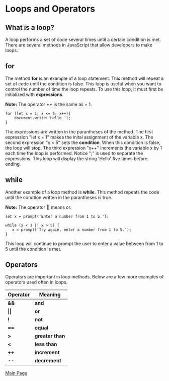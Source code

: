 # Loops and Operators
## What is a loop?
A loop performs a set of code several times until a certain condition is met. There are several methods in JavaScript that allow developers to make loops.

## for
The method **for** is an example of a loop statement. This method will repeat a set of code until the condition is false. This loop is useful when you want to control the number of time the loop repeats. To use this loop, it must first be initialized with **expressions**.

**Note:** The operator **++** is the same as + 1.

    for (let x = 1; x <= 5; x++){
        document.write('Hello ');
    }

The expressions are written in the parantheses of the method. The first expression "let x = 1" makes the inital assignment of the variable x. The second expression "x < 5" sets the **condition**. When this condition is false, the loop will stop. The third expression "x++" increments the variable x by 1 each time the loop is performed. Notice ";" is used to separate the expressions. This loop will display the string 'Hello' five times before ending.

## while

Another example of a loop method is **while**. This method repeats the code until the condtion written in the parantheses is true.

**Note:** The operator **||** means or.

    let x = prompt('Enter a number from 1 to 5.');

    while (x < 1 || x > 5) {
       x = prompt('Try again, enter a number from 1 to 5.');
    }

This loop will continue to prompt the user to enter a value between from 1 to 5 until the condition is met.
 ## Operators
 Operators are important in loop methods. Below are a few more examples of operators used often in loops.

|Operator   | Meaning  |
|-----------|----------|
|**&&**     |**and**   |
|**\|\|**   |**or**    |
|**!**      |**not**   |
|**==**     |**equal**|
|**>**      |**greater than**|
|**<**      |**less than**|
|**++**     |**increment**|
|**--**     |**decrement**|

[Main Page](README.md)